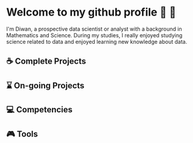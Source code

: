 # Welcome to my github profile 👋 🥳
I'm Diwan, a prospective data scientist or analyst with a background in Mathematics and Science. During my studies, I really enjoyed studying science related to data and enjoyed learning new knowledge about data.

## ☕ Complete Projects 

## ⌛ On-going Projects 

## 💻 Competencies 

## 🎮 Tools 
<!--
**diwan29/diwan29** is a ✨ _special_ ✨ repository because its `README.md` (this file) appears on your GitHub profile.
  
Here are some ideas to get you started:

- 🔭 I’m currently working on ...
- 🌱 I’m currently learning ...
- 👯 I’m looking to collaborate on ...
- 🤔 I’m looking for help with ...
- 💬 Ask me about ...
- 📫 How to reach me: ...
- 😄 Pronouns: ...
- ⚡ Fun fact: ...
-->
